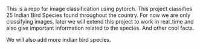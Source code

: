 This is a repo for image classification using pytorch. This project classifies 25 Indian Bird Species found throughout the country. For now we are only classifying images, later we will extend this project to work in real_time and also give important information related to the species. And other cool facts.

We will also add more indian bird species.